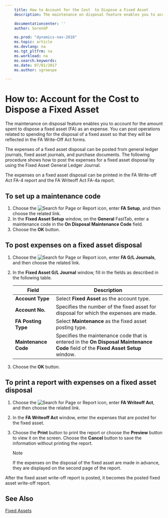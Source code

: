 ```yaml
---
    title: How to Account for the Cost  to Dispose a Fixed Asset
    description: The maintenance on disposal feature enables you to account for the amount spent to dispose a fixed asset (FA) as an expense. You can post operations related to spending for the disposal of a fixed asset so that they will be reflected in the FA Write-Off Act forms.

    documentationcenter: ''
    author: SorenGP

    ms.prod: "dynamics-nav-2018"
    ms.topic: article
    ms.devlang: na
    ms.tgt_pltfrm: na
    ms.workload: na
    ms.search.keywords:
    ms.date: 07/01/2017
    ms.author: sgroespe

---
```

# How to: Account for the Cost  to Dispose a Fixed Asset
The maintenance on disposal feature enables you to account for the amount spent to dispose a fixed asset (FA) as an expense. You can post operations related to spending for the disposal of a fixed asset so that they will be reflected in the FA Write-Off Act forms.  

The expenses of a fixed asset disposal can be posted from general ledger journals, fixed asset journals, and purchase documents. The following procedure shows how to post the expenses for a fixed asset disposal by using the Fixed Asset General Ledger Journal.  

The expenses on a fixed asset disposal can be printed in the FA Write-off Act FA-4 report and the FA Writeoff Act FA-4a report.  

## To set up a maintenance code  

1.  Choose the ![Search for Page or Report](../../media/ui-search/search_small.png "Search for Page or Report icon") icon, enter **FA Setup**, and then choose the related link.  
2.  In the **Fixed Asset Setup** window, on the **General** FastTab, enter a maintenance code in the **On Disposal Maintenance Code** field.  
3.  Choose the **OK** button.  

## To post expenses on a fixed asset disposal  

1.  Choose the ![Search for Page or Report](../../media/ui-search/search_small.png "Search for Page or Report icon") icon, enter **FA G/L Journals**, and then choose the related link.  
2.  In the **Fixed Asset G/L Journal** window, fill in the fields as described in the following table.  

    |Field|Description|  
    |---------------------------------|---------------------------------------|  
    |**Account Type**|Select **Fixed Asset** as the account type.|  
    |**Account No.**|Specifies the number of the fixed asset for disposal for which the expenses are made.|  
    |**FA Posting Type**|Select **Maintenance** as the fixed asset posting type.|  
    |**Maintenance Code**|Specifies the maintenance code that is entered in the **On Disposal Maintenance Code** field of the **Fixed Asset Setup** window.|  

3.  Choose the **OK** button.  

## To print a report with expenses on a fixed asset disposal  

1.  Choose the ![Search for Page or Report](../../media/ui-search/search_small.png "Search for Page or Report icon") icon, enter **FA Writeoff Act**, and then choose the related link.  
2.  In the **FA Writeoff Act** window, enter the expenses that are posted for the fixed asset.  
3.  Choose the **Print** button to print the report or choose the **Preview** button to view it on the screen. Choose the **Cancel** button to save the information without printing the report.  

    > [!NOTE]  
    >  If the expenses on the disposal of the fixed asset are made in advance, they are displayed on the second page of the report.  

After the fixed asset write-off report is posted, it becomes the posted fixed asset write-off report.  

## See Also  
[Fixed Assets](../../fa-manage.md)
